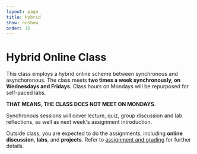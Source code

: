 ```yaml
---
layout: page
title: Hybrid
show: noshow
order: 35
---
```


# Hybrid Online Class

This class employs a hybrid online scheme between synchronous and asynchoronous. The class meets **two times a week synchronously, on Wednesdays and Fridays**. Class hours on Mondays will be repurposed for self-paced labs.

**THAT MEANS, THE CLASS DOES NOT MEET ON MONDAYS.**

Synchronous sessions will cover lecture, quiz, group discussion and lab reflections, as well as next week's assignment introduction.

Outside class, you are expected to do the assignments, including **online discussion**, **labs**, and **projects**. Refer to [assignment and grading](grading.md) for further details.

<!-- ![Weekly Schedule](img/weekwise.png)-->
